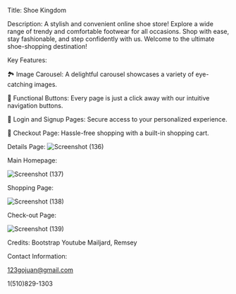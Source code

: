 Title: Shoe Kingdom

Description: A stylish and convenient online shoe store! Explore a wide range of trendy and comfortable footwear for all occasions. Shop with ease, stay fashionable, and step confidently with us. Welcome to the ultimate shoe-shopping destination!

Key Features:

🏞️ Image Carousel: A delightful carousel showcases a variety of eye-catching images.

🚀 Functional Buttons: Every page is just a click away with our intuitive navigation buttons.

📇 Login and Signup Pages: Secure access to your personalized experience.

🛒 Checkout Page: Hassle-free shopping with a built-in shopping cart.

Details Page:
![Screenshot (136)](https://github.com/JuanLuisMorenoRico/CapStoneProject1/assets/146771962/7a38b7df-df95-4345-85bb-e87b0677f322)

Main Homepage:

![Screenshot (137)](https://github.com/JuanLuisMorenoRico/CapStoneProject1/assets/146771962/612b8809-c238-46ca-9ab1-771fa476600a)

Shopping Page:

![Screenshot (138)](https://github.com/JuanLuisMorenoRico/CapStoneProject1/assets/146771962/f706f757-352a-41b0-8958-738ba8e99a20)

Check-out Page:

![Screenshot (139)](https://github.com/JuanLuisMorenoRico/CapStoneProject1/assets/146771962/1be007e6-ceb1-40d9-8a05-dd83ebfd8512)

Credits:
Bootstrap
Youtube
Mailjard, Remsey

Contact Information:

123gojuan@gmail.com

1(510)829-1303

